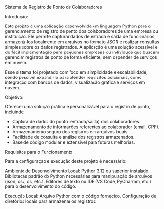 Sistema de Registro de Ponto de Colaboradores

Introdução:

Este projeto é uma aplicação desenvolvida em linguagem Python para o gerenciamento de registro de ponto dos colaboradores de uma empresa ou instituição. Ele permite capturar dados de entrada e saída de funcionários, armazená-los localmente em arquivos no formato JSON e realizar consultas simples sobre os dados registrados. A aplicação é uma solução acessível e de fácil implementação para pequenas empresas ou indivíduos que buscam gerenciar registros de ponto de forma eficiente, sem depender de serviços em nuvem.

Esse sistema foi projetado com foco em simplicidade e escalabilidade, sendo possível expandi-lo para atender requisitos adicionais, como integração com bancos de dados, visualização gráfica e serviços em nuvem.

Objetivo:

Oferecer uma solução prática e personalizável para o registro de ponto, incluindo:

  * Captura de dados do ponto (entrada/saída) dos colaboradores.
  * Armazenamento de informações referentes ao colaborador (email, CPF).
  * Armazenamento seguro dos registros em arquivos locais.
  * Facilidade de consulta e análise dos registros armazenados.
  * Base de código modular e extensível para futuras melhorias.

Requisitos para o Funcionamento

Para a configuraçao e execução deste projeto é necessário:

   Ambiente de Desenvolvimento Local:
        Python 3.12 ou superior instalado.
        Bibliotecas padrão do Python necessárias para manipulação de arquivos (json, csv, os, etc.).
        Editores de texto ou IDE (VS Code, PyCharmm, etc.) para o desenvolvimento do código.

  Execução Local:
        Arquivo Python com o código fornecido.
        Configuração de diretórios locais para armazenar os registros:
           
 
